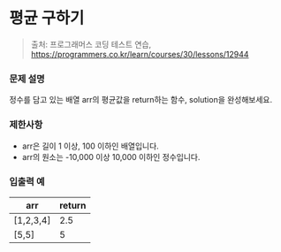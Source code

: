 # 평균 구하기
> 출처: 프로그래머스 코딩 테스트 연습, https://programmers.co.kr/learn/courses/30/lessons/12944

### 문제 설명
정수를 담고 있는 배열 arr의 평균값을 return하는 함수, solution을 완성해보세요.

### 제한사항
- arr은 길이 1 이상, 100 이하인 배열입니다.
- arr의 원소는 -10,000 이상 10,000 이하인 정수입니다.

### 입출력 예
arr | return
---|---
[1,2,3,4] | 2.5
[5,5] | 5
